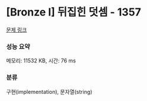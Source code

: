 # [Bronze I] 뒤집힌 덧셈 - 1357 

[문제 링크](https://www.acmicpc.net/problem/1357) 

### 성능 요약

메모리: 11532 KB, 시간: 76 ms

### 분류

구현(implementation), 문자열(string)

